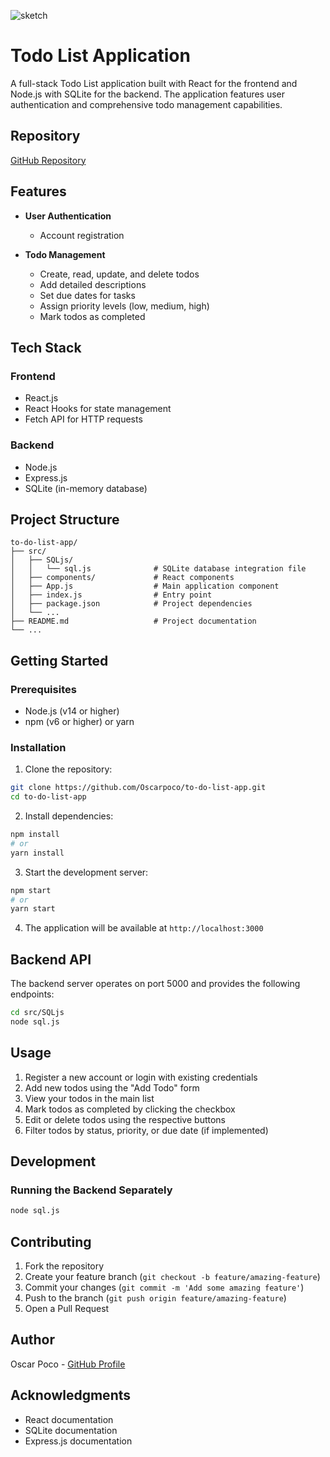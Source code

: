 ![sketch](https://github.com/user-attachments/assets/4476204a-1cbf-4d22-86ab-8e5f65dbda44)


# Todo List Application

A full-stack Todo List application built with React for the frontend and Node.js with SQLite for the backend. The application features user authentication and comprehensive todo management capabilities.

## Repository

[GitHub Repository](https://github.com/Oscarpoco/to-do-list-app/tree/master)

## Features

- **User Authentication**
  - Account registration

- **Todo Management**
  - Create, read, update, and delete todos
  - Add detailed descriptions
  - Set due dates for tasks
  - Assign priority levels (low, medium, high)
  - Mark todos as completed

## Tech Stack

### Frontend
- React.js
- React Hooks for state management
- Fetch API for HTTP requests

### Backend
- Node.js
- Express.js
- SQLite (in-memory database)

## Project Structure

```
to-do-list-app/
├── src/
│   ├── SQLjs/
│   │   └── sql.js              # SQLite database integration file
│   ├── components/             # React components
│   ├── App.js                  # Main application component
│   ├── index.js                # Entry point
│   ├── package.json            # Project dependencies
│   └── ...
├── README.md                   # Project documentation
└── ...
```

## Getting Started

### Prerequisites
- Node.js (v14 or higher)
- npm (v6 or higher) or yarn

### Installation

1. Clone the repository:
```bash
git clone https://github.com/Oscarpoco/to-do-list-app.git
cd to-do-list-app
```

2. Install dependencies:
```bash
npm install
# or
yarn install
```

3. Start the development server:
```bash
npm start
# or
yarn start
```

4. The application will be available at `http://localhost:3000`

## Backend API

The backend server operates on port 5000 and provides the following endpoints:

```bash
cd src/SQLjs
node sql.js
```

## Usage

1. Register a new account or login with existing credentials
2. Add new todos using the "Add Todo" form
3. View your todos in the main list
4. Mark todos as completed by clicking the checkbox
5. Edit or delete todos using the respective buttons
6. Filter todos by status, priority, or due date (if implemented)

## Development

### Running the Backend Separately

```bash
node sql.js
```



## Contributing

1. Fork the repository
2. Create your feature branch (`git checkout -b feature/amazing-feature`)
3. Commit your changes (`git commit -m 'Add some amazing feature'`)
4. Push to the branch (`git push origin feature/amazing-feature`)
5. Open a Pull Request



## Author

Oscar Poco - [GitHub Profile](https://github.com/Oscarpoco)

## Acknowledgments

- React documentation
- SQLite documentation
- Express.js documentation
